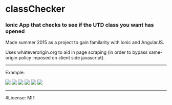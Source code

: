# classChecker
### Ionic App that checks to see if the UTD class you want has opened

Made summer 2015 as a project to gain familarity with ionic and AngularJS.

Uses whateverorigin.org to aid in page scraping (in order to bypass same-origin policy imposed on client side javascript).

___
Example:

<img src="examplePics/demo1.png">
<img src="examplePics/demo2.png">
<img src="examplePics/demo3.png">
<img src="examplePics/demo4.png">
<img src="examplePics/demo5.png">
<img src="examplePics/demo6.png">

___
#License: MIT
